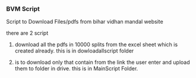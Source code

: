 ### BVM Script


Script to Download Files/pdfs from bihar vidhan mandal website

there are 2 script

1. download all the pdfs in 10000 splits from the excel sheet which is created already. this is in dowloadallscript folder

2. is to download only that contain from the link the user enter and upload them to folder in drive. this is in MainScript Folder. 